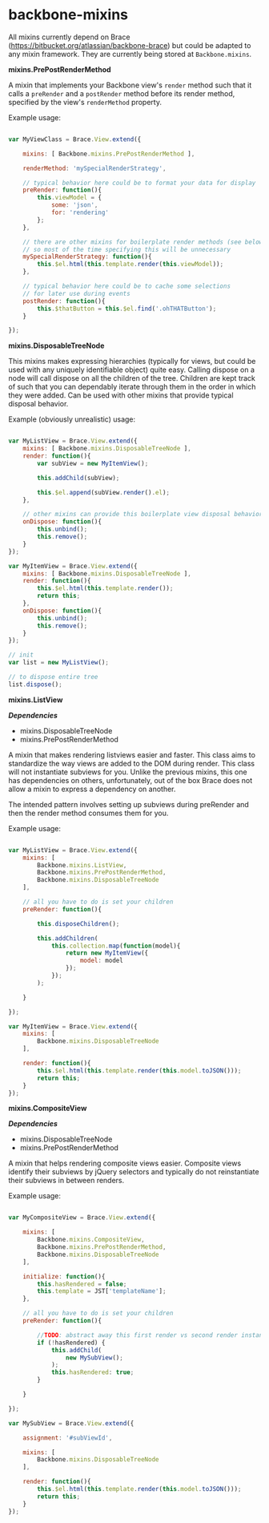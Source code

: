 backbone-mixins
===============

All mixins currently depend on Brace (https://bitbucket.org/atlassian/backbone-brace) but could be adapted to
any mixin framework. They are currently being stored at `Backbone.mixins`.

**mixins.PrePostRenderMethod**

A mixin that implements your Backbone view's `render` method such
that it calls a `preRender` and a `postRender` method before its
render method, specified by the view's `renderMethod` property.

Example usage:

```js

var MyViewClass = Brace.View.extend({

    mixins: [ Backbone.mixins.PrePostRenderMethod ],

    renderMethod: 'mySpecialRenderStrategy',

    // typical behavior here could be to format your data for display
    preRender: function(){
        this.viewModel = {
            some: 'json',
            for: 'rendering'
        };
    },

    // there are other mixins for boilerplate render methods (see below)
    // so most of the time specifying this will be unnecessary
    mySpecialRenderStrategy: function(){
        this.$el.html(this.template.render(this.viewModel));
    },

    // typical behavior here could be to cache some selections
    // for later use during events
    postRender: function(){
        this.$thatButton = this.$el.find('.ohTHATButton');
    }

});

```

**mixins.DisposableTreeNode**

This mixins makes expressing hierarchies (typically for views, but could be
used with any uniquely identifiable object) quite easy.
Calling dispose on a node will call dispose on all the children of the tree.
Children are kept track of such that you can dependably iterate through them
in the order in which they were added. Can be used with other mixins that provide
typical disposal behavior.

Example (obviously unrealistic) usage:

```js

var MyListView = Brace.View.extend({
    mixins: [ Backbone.mixins.DisposableTreeNode ],
    render: function(){
        var subView = new MyItemView();

        this.addChild(subView);

        this.$el.append(subView.render().el);
    },

    // other mixins can provide this boilerplate view disposal behavior
    onDispose: function(){
        this.unbind();
        this.remove();
    }
});

var MyItemView = Brace.View.extend({
    mixins: [ Backbone.mixins.DisposableTreeNode ],
    render: function(){
        this.$el.html(this.template.render());
        return this;
    },
    onDispose: function(){
        this.unbind();
        this.remove();
    }
});

// init
var list = new MyListView();

// to dispose entire tree
list.dispose();

```

**mixins.ListView**

***Dependencies***
-	mixins.DisposableTreeNode
-   mixins.PrePostRenderMethod

A mixin that makes rendering listviews easier and faster.
This class aims to standardize the way views are added to the
DOM during render. This class will not instantiate subviews
for you. Unlike the previous mixins, this one has dependencies on
others, unfortunately, out of the box Brace does not allow a mixin
to express a dependency on another.

The intended pattern involves setting up subviews during
preRender and then the render method consumes them for you.

Example usage:
```js

var MyListView = Brace.View.extend({
    mixins: [
        Backbone.mixins.ListView,
        Backbone.mixins.PrePostRenderMethod,
        Backbone.mixins.DisposableTreeNode
    ],

    // all you have to do is set your children
    preRender: function(){

        this.disposeChildren();

        this.addChildren(
            this.collection.map(function(model){
                return new MyItemView({
                    model: model
                });
            });
        );

    }

});

var MyItemView = Brace.View.extend({
    mixins: [
        Backbone.mixins.DisposableTreeNode
    ],

    render: function(){
        this.$el.html(this.template.render(this.model.toJSON()));
        return this;
    }
});


```

**mixins.CompositeView**

***Dependencies***
-	mixins.DisposableTreeNode
-   mixins.PrePostRenderMethod

A mixin that helps rendering composite views easier. Composite
views identify their subviews by jQuery selectors and typically do not
reinstantiate their subviews in between renders.

Example usage:

```js

var MyCompositeView = Brace.View.extend({

    mixins: [
        Backbone.mixins.CompositeView,
        Backbone.mixins.PrePostRenderMethod,
        Backbone.mixins.DisposableTreeNode
    ],

    initialize: function(){
        this.hasRendered = false;
        this.template = JST['templateName'];
    },

    // all you have to do is set your children
    preRender: function(){

        //TODO: abstract away this first render vs second render instantiation stuff
        if (!hasRendered) {
            this.addChild(
                new MySubView();
            );
            this.hasRendered: true;
        }

    }

});

var MySubView = Brace.View.extend({

    assignment: '#subViewId',

    mixins: [
        Backbone.mixins.DisposableTreeNode
    ],

    render: function(){
        this.$el.html(this.template.render(this.model.toJSON()));
        return this;
    }
});

```
